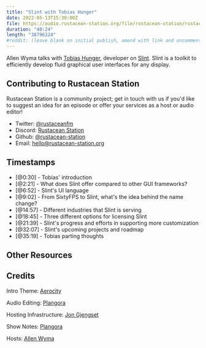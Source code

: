 ```yaml
---
title: "Slint with Tobias Hunger"
date: 2022-05-13T15:30:00Z
file: https://audio.rustacean-station.org/file/rustacean-station/rustacean-station-e068-tobias-hunger.mp3
duration: "40:24"
length: "38796224"
#reddit: (leave blank on initial publish, amend with link and uncomment this line after Reddit thread has been posted)
---
```

Allen Wyma talks with [Tobias Hunger](https://twitter.com/t_hunger), developer on [Slint](https://slint-ui.com/). Slint is a toolkit to efficiently develop fluid graphical user interfaces for any display.

## Contributing to Rustacean Station

Rustacean Station is a community project; get in touch with us if you'd like to suggest an idea for an episode or offer your services as a host or audio editor!

- Twitter: [@rustaceanfm](https://twitter.com/rustaceanfm)
- Discord: [Rustacean Station](https://discord.gg/cHc3Gyc)
- Github: [@rustacean-station](https://github.com/rustacean-station/)
- Email: [hello@rustacean-station.org](mailto:hello@rustacean-station.org)

## Timestamps 
- [@0:30] - Tobias' introduction
- [@2:21] - What does Slint offer compared to other GUI frameworks?
- [@6:52] - Slint's UI language
- [@9:02] - From SixtyFPS to Slint, what's the idea behind the name change?
- [@14:57] - Different industries that Slint is serving
- [@18:45] - Three different options for licensing Slint
- [@21:39] - Slint's progress and efforts in supporting more customization
- [@32:07] - Slint's upcoming projects and roadmap
- [@35:19] - Tobias parting thoughts

## Other Resources

## Credits
Intro Theme: [Aerocity](https://twitter.com/AerocityMusic)

Audio Editing: [Plangora](https://twitter.com/plangora)

Hosting Infrastructure: [Jon Gjengset](https://twitter.com/jonhoo/)

Show Notes: [Plangora](https://twitter.com/plangora)

Hosts: [Allen Wyma](https://twitter.com/allenwyma)
